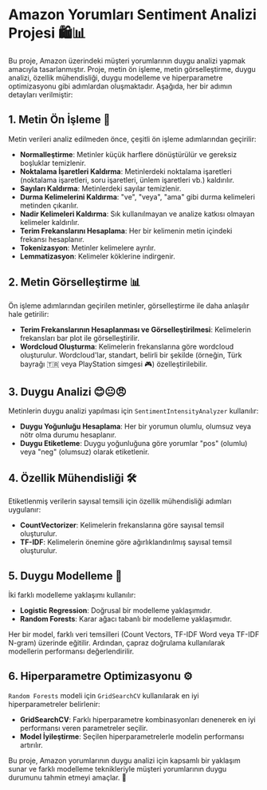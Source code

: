 # Amazon Yorumları Sentiment Analizi Projesi 🛍️📊

Bu proje, Amazon üzerindeki müşteri yorumlarının duygu analizi yapmak amacıyla tasarlanmıştır. Proje, metin ön işleme, metin görselleştirme, duygu analizi, özellik mühendisliği, duygu modelleme ve hiperparametre optimizasyonu gibi adımlardan oluşmaktadır. Aşağıda, her bir adımın detayları verilmiştir:

## 1. Metin Ön İşleme 🧹

Metin verileri analiz edilmeden önce, çeşitli ön işleme adımlarından geçirilir:

- **Normalleştirme**: Metinler küçük harflere dönüştürülür ve gereksiz boşluklar temizlenir.
- **Noktalama İşaretleri Kaldırma**: Metinlerdeki noktalama işaretleri (noktalama işaretleri, soru işaretleri, ünlem işaretleri vb.) kaldırılır.
- **Sayıları Kaldırma**: Metinlerdeki sayılar temizlenir.
- **Durma Kelimelerini Kaldırma**: "ve", "veya", "ama" gibi durma kelimeleri metinden çıkarılır.
- **Nadir Kelimeleri Kaldırma**: Sık kullanılmayan ve analize katkısı olmayan kelimeler kaldırılır.
- **Terim Frekanslarını Hesaplama**: Her bir kelimenin metin içindeki frekansı hesaplanır.
- **Tokenizasyon**: Metinler kelimelere ayrılır.
- **Lemmatizasyon**: Kelimeler köklerine indirgenir.

## 2. Metin Görselleştirme 📊

Ön işleme adımlarından geçirilen metinler, görselleştirme ile daha anlaşılır hale getirilir:

- **Terim Frekanslarının Hesaplanması ve Görselleştirilmesi**: Kelimelerin frekansları bar plot ile görselleştirilir.
- **Wordcloud Oluşturma**: Kelimelerin frekanslarına göre wordcloud oluşturulur. Wordcloud'lar, standart, belirli bir şekilde (örneğin, Türk bayrağı 🇹🇷 veya PlayStation simgesi 🎮) özelleştirilebilir.

## 3. Duygu Analizi 😊😐😠

Metinlerin duygu analizi yapılması için `SentimentIntensityAnalyzer` kullanılır:

- **Duygu Yoğunluğu Hesaplama**: Her bir yorumun olumlu, olumsuz veya nötr olma durumu hesaplanır.
- **Duygu Etiketleme**: Duygu yoğunluğuna göre yorumlar "pos" (olumlu) veya "neg" (olumsuz) olarak etiketlenir.

## 4. Özellik Mühendisliği 🛠️

Etiketlenmiş verilerin sayısal temsili için özellik mühendisliği adımları uygulanır:

- **CountVectorizer**: Kelimelerin frekanslarına göre sayısal temsil oluşturulur.
- **TF-IDF**: Kelimelerin önemine göre ağırlıklandırılmış sayısal temsil oluşturulur.

## 5. Duygu Modelleme 🤖

İki farklı modelleme yaklaşımı kullanılır:

- **Logistic Regression**: Doğrusal bir modelleme yaklaşımıdır.
- **Random Forests**: Karar ağacı tabanlı bir modelleme yaklaşımıdır.

Her bir model, farklı veri temsilleri (Count Vectors, TF-IDF Word veya TF-IDF N-gram) üzerinde eğitilir. Ardından, çapraz doğrulama kullanılarak modellerin performansı değerlendirilir.

## 6. Hiperparametre Optimizasyonu ⚙️

`Random Forests` modeli için `GridSearchCV` kullanılarak en iyi hiperparametreler belirlenir:

- **GridSearchCV**: Farklı hiperparametre kombinasyonları denenerek en iyi performansı veren parametreler seçilir.
- **Model İyileştirme**: Seçilen hiperparametrelerle modelin performansı artırılır.

Bu proje, Amazon yorumlarının duygu analizi için kapsamlı bir yaklaşım sunar ve farklı modelleme teknikleriyle müşteri yorumlarının duygu durumunu tahmin etmeyi amaçlar. 🚀
